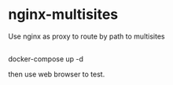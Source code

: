 # nginx-multisites
Use nginx as proxy to route by path to multisites

##
docker-compose up -d

then use web browser to test.
